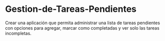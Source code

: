 # Gestion-de-Tareas-Pendientes
Crear una aplicación que permita administrar una lista de tareas pendientes con opciones para agregar, marcar como completadas y ver solo las tareas incompletas.
